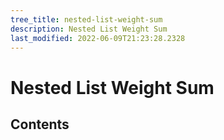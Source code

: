 ```yaml
---
tree_title: nested-list-weight-sum
description: Nested List Weight Sum
last_modified: 2022-06-09T21:23:28.2328
---
```


# Nested List Weight Sum

## Contents
